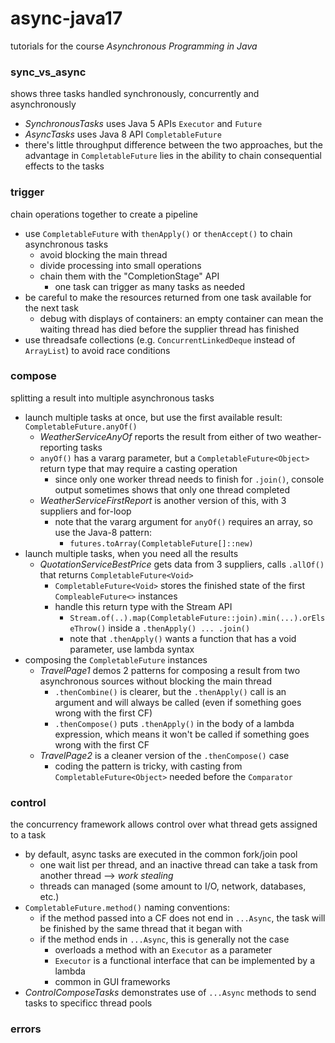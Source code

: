 # async-java17
tutorials for the course *Asynchronous Programming in Java*

### sync_vs_async
shows three tasks handled synchronously, concurrently and asynchronously
* *SynchronousTasks* uses Java 5 APIs `Executor` and `Future`
* *AsyncTasks* uses Java 8 API `CompletableFuture`
* there's little throughput difference between the two approaches, but the advantage in `CompletableFuture` lies in the ability to chain consequential effects to the tasks

### trigger
chain operations together to create a pipeline
* use `CompletableFuture` with `thenApply()` or `thenAccept()` to chain asynchronous tasks
  * avoid blocking the main thread
  * divide processing into small operations
  * chain them with the "CompletionStage" API
    * one task can trigger as many tasks as needed
* be careful to make the resources returned from one task available for the next task
  * debug with displays of containers: an empty container can mean the waiting thread has died before the supplier thread has finished
* use threadsafe collections (e.g. `ConcurrentLinkedDeque` instead of `ArrayList`) to avoid race conditions

### compose
splitting a result into multiple asynchronous tasks
* launch multiple tasks at once, but use the first available result: `CompletableFuture.anyOf()`
  * *WeatherServiceAnyOf* reports the result from either of two weather-reporting tasks
  * `anyOf()` has a vararg parameter, but a `CompletableFuture<Object>` return type that may require a casting operation
    * since only one worker thread needs to finish for `.join()`, console output sometimes shows that only one thread completed
  * *WeatherServiceFirstReport* is another version of this, with 3 suppliers and for-loop
    * note that the vararg argument for `anyOf()` requires an array, so use the Java-8 pattern:
      * `futures.toArray(CompletableFuture[]::new)`
* launch multiple tasks, when you need all the results
  * *QuotationServiceBestPrice* gets data from 3 suppliers, calls `.allOf()` that returns `CompletableFuture<Void>`
    * `CompletableFuture<Void>` stores the finished state of the first `CompleableFuture<>` instances 
    * handle this return type with the Stream API
      * `Stream.of(..).map(CompletableFuture::join).min(...).orElseThrow()` inside a `.thenApply() ... .join()`
      * note that `.thenApply()` wants a function that has a void parameter, use lambda syntax
* composing the `CompletableFuture` instances
  * *TravelPage1* demos 2 patterns for composing a result from two asynchronous sources without blocking the main thread
    *  `.thenCombine()` is clearer, but the `.thenApply()` call is an argument and will always be called (even if something goes wrong with the first CF)
    *  `.thenCompose()` puts `.thenApply()` in the body of a lambda expression, which means it won't be called if something goes wrong with the first CF
  * *TravelPage2* is a cleaner version of the `.thenCompose()` case
    * coding the pattern is tricky, with casting from `CompletableFuture<Object>` needed before the `Comparator`

### control
the concurrency framework allows control over what thread gets assigned to a task
* by default, async tasks are executed in the common fork/join pool
  * one wait list per thread, and an inactive thread can take a task from another thread --> *work stealing*
  * threads can managed (some amount to I/O, network, databases, etc.)
* `CompletableFuture.method()` naming conventions:
  * if the method passed into a CF does not end in `...Async`, the task will be finished by the same thread that it began with
  * if the method ends in `...Async`, this is generally not the case
    * overloads a method with an `Executor` as a parameter
    * `Executor` is a functional interface that can be implemented by a lambda
    * common in GUI frameworks
* *ControlComposeTasks* demonstrates use of `...Async` methods to send tasks to specificc thread pools

### errors
